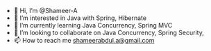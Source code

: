- 👋 Hi, I’m @Shameer-A
- 👀 I’m interested in Java with Spring, Hibernate
- 🌱 I’m currently learning Java Concurrency, Spring MVC
- 💞️ I’m looking to collaborate on Java Concurrency, Spring Security, 
- 📫 How to reach me shameerabdul.a@gmail.com

<!---
Shameer-A/Shameer-A is a ✨ special ✨ repository because its `README.md` (this file) appears on your GitHub profile.
You can click the Preview link to take a look at your changes.
--->
